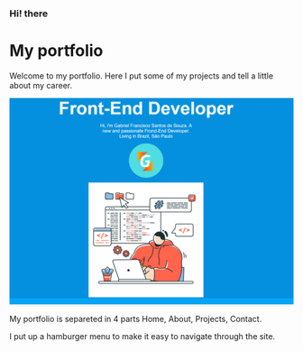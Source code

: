 <h3>Hi! there</h3>
 <h1>My portfolio</h1>

<p>Welcome to my portfolio. Here I put some of my projects and tell a little about my career.</p>
<a href = "https://gab9244.github.io/MyPortfolio/"><img src = "./ScreenShot/portfolioPrint.png" width = "700px"></a>


<p>My portfolio is separeted in 4 parts Home, About, Projects, Contact.</p>

<p>I put up a hamburger menu to make it easy to navigate through the site.</p>
 
